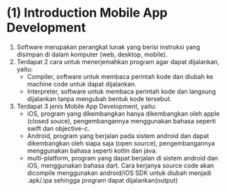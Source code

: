 # (1) Introduction Mobile App Development

1. Software merupakan perangkat lunak yang berisi instruksi yang disimpan di dalam komputer (web, desktop, mobile).
2. Terdapat 2 cara untuk menerjemahkan program agar dapat dijalankan, yaitu:
    - Compiler, software untuk membaca perintah kode dan diubah ke machine code untuk dapat dijalankan.
    - Interpreter, software untuk membaca perintah kode dan langsung dijalankan tanpa mengubah bentuk kode tersebut.
3. Terdapat 3 jenis Mobile App Development, yaitu:
    - iOS, program yang dikembangkan hanya dikembangkan oleh apple (closed souce), pengembangannya menggunakan bahasa seperti swift dan objective-c.
    - Android, program yang berjalan pada sistem android dan dapat dikembangkan oleh siapa saja (open source), pengembangannya menggunakan bahasa seperti kotlin dan java.
    - multi-platform, program yang dapat berjalan di sistem android dan iOS, menggunakan bahasa dart. Cara kerjanya source code akan dicompile menggunakan android/iOS SDK untuk diubah menjadi .apk/.ipa sehingga program dapat dijalankan(output)